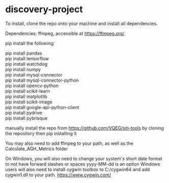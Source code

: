 # discovery-project

To install, clone the repo onto your machine and install all dependencies.

Dependencies:
ffmpeg, accessible at https://ffmpeg.org/

pip install the following:

pip install pandas \
pip install tensorflow \
pip install watchdog \
pip install numpy \
pip install mysql-connector \
pip install mysql-connector-python \
pip install opencv-python \
pip install scikit-learn \
pip install matplotlib \
pip install scikit-image \
pip install google-api-python-client \
pip install pydrive \
pip install pybrisque

manually install the repo from https://github.com/VQEG/siti-tools
by cloning the repository then pip installing it

You may also need to add ffmpeg to your path, as well as the Calculate_AGH_Metrics folder

On Windows, you will also need to change your system's short date format to not have forward slashes or spaces yyyy-MM-dd is an option
Windows users will also need to install cygwin toolbox to C:/cygwin64 and add cygwin1.dll to your path. https://www.cygwin.com/
